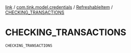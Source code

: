 [link](../../index.md) / [com.tink.model.credentials](../index.md) / [RefreshableItem](index.md) / [CHECKING_TRANSACTIONS](./-c-h-e-c-k-i-n-g_-t-r-a-n-s-a-c-t-i-o-n-s.md)

# CHECKING_TRANSACTIONS

`CHECKING_TRANSACTIONS`